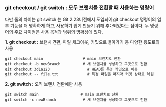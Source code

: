 <h3 id="git-checkout--git-switch--모두-브랜치를-전환할-때-사용하는-명령어">git checkout / git switch : 모두 브랜치를 전환할 때 사용하는 명령어</h3>
<p>다만 둘의 차이는 git switch 는 Git 2.23버전에서 도입되어 git checkout 명령어의 일부 기능을 더 명확하게 하고, 사용하기 쉽게 만들기 위해 추가되었다는 점이다. 두 명령어의 주요 차이점은 사용 목적과 범위의 명확성에 있다. </p>
<p><strong>1. git checkout :</strong> 브랜치 전환, 파일 체크아웃, 커밋으로 돌아가기 등 다양한 용도로의 사용</p>
<pre><code>git checkout main                  # main 브랜치로 전환
git checkout -b newBranch          # 새 브랜치를 생성하고 그곳으로 전환
git checkout 3d1a123                 # HEAD를 특정 커밋으로 이동
git checkout -- file.txt             # 특정 파일을 마지막 커밋 상태로 복원</code></pre><p><strong>2. git switch :</strong> 오직 브랜치 전환에만 사용</p>
<pre><code>git switch main                   # main 브랜치로 전환
git switch -c newBranch            # 새 브랜치를 생성하고 그곳으로 전환</code></pre>